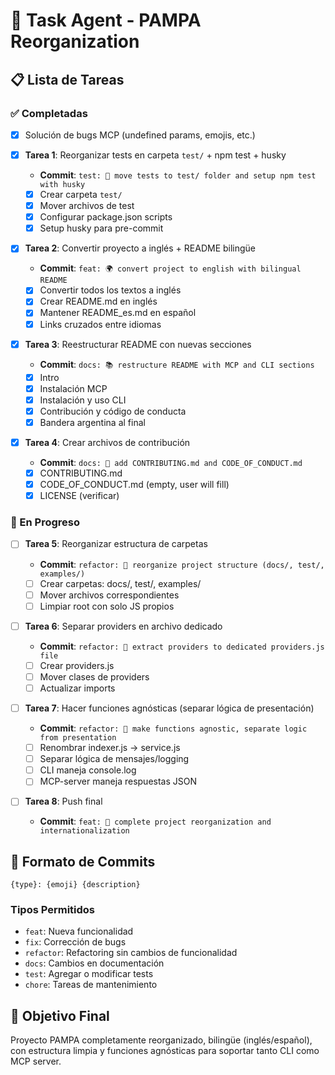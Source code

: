 # 🚀 Task Agent - PAMPA Reorganization

## 📋 Lista de Tareas

### ✅ Completadas

-   [x] Solución de bugs MCP (undefined params, emojis, etc.)
-   [x] **Tarea 1**: Reorganizar tests en carpeta `test/` + npm test + husky

    -   **Commit**: `test: 🧪 move tests to test/ folder and setup npm test with husky`
    -   [x] Crear carpeta `test/`
    -   [x] Mover archivos de test
    -   [x] Configurar package.json scripts
    -   [x] Setup husky para pre-commit

-   [x] **Tarea 2**: Convertir proyecto a inglés + README bilingüe

    -   **Commit**: `feat: 🌍 convert project to english with bilingual README`
    -   [x] Convertir todos los textos a inglés
    -   [x] Crear README.md en inglés
    -   [x] Mantener README_es.md en español
    -   [x] Links cruzados entre idiomas

-   [x] **Tarea 3**: Reestructurar README con nuevas secciones

    -   **Commit**: `docs: 📚 restructure README with MCP and CLI sections`
    -   [x] Intro
    -   [x] Instalación MCP
    -   [x] Instalación y uso CLI
    -   [x] Contribución y código de conducta
    -   [x] Bandera argentina al final

-   [x] **Tarea 4**: Crear archivos de contribución

    -   **Commit**: `docs: 📝 add CONTRIBUTING.md and CODE_OF_CONDUCT.md`
    -   [x] CONTRIBUTING.md
    -   [x] CODE_OF_CONDUCT.md (empty, user will fill)
    -   [x] LICENSE (verificar)

### 🔄 En Progreso

-   [ ] **Tarea 5**: Reorganizar estructura de carpetas

    -   **Commit**: `refactor: 📁 reorganize project structure (docs/, test/, examples/)`
    -   [ ] Crear carpetas: docs/, test/, examples/
    -   [ ] Mover archivos correspondientes
    -   [ ] Limpiar root con solo JS propios

-   [ ] **Tarea 6**: Separar providers en archivo dedicado

    -   **Commit**: `refactor: 🔧 extract providers to dedicated providers.js file`
    -   [ ] Crear providers.js
    -   [ ] Mover clases de providers
    -   [ ] Actualizar imports

-   [ ] **Tarea 7**: Hacer funciones agnósticas (separar lógica de presentación)

    -   **Commit**: `refactor: 🎯 make functions agnostic, separate logic from presentation`
    -   [ ] Renombrar indexer.js → service.js
    -   [ ] Separar lógica de mensajes/logging
    -   [ ] CLI maneja console.log
    -   [ ] MCP-server maneja respuestas JSON

-   [ ] **Tarea 8**: Push final
    -   **Commit**: `feat: 🎉 complete project reorganization and internationalization`

## 📝 Formato de Commits

`{type}: {emoji} {description}`

### Tipos Permitidos

-   `feat`: Nueva funcionalidad
-   `fix`: Corrección de bugs
-   `refactor`: Refactoring sin cambios de funcionalidad
-   `docs`: Cambios en documentación
-   `test`: Agregar o modificar tests
-   `chore`: Tareas de mantenimiento

## 🎯 Objetivo Final

Proyecto PAMPA completamente reorganizado, bilingüe (inglés/español), con estructura limpia y funciones agnósticas para soportar tanto CLI como MCP server.

